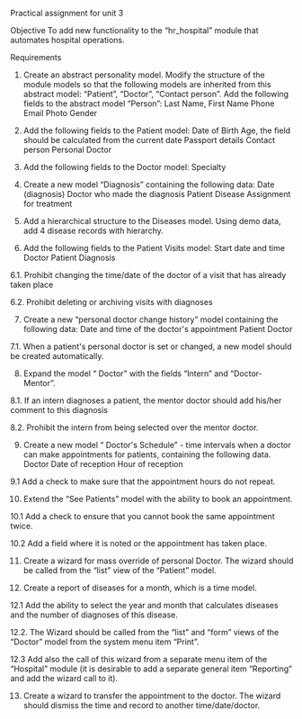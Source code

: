 Practical assignment for unit 3

Objective
To add new functionality to the “hr_hospital” module that automates hospital operations.

Requirements

1. Create an abstract personality model. Modify the structure of the module models so that the following models are inherited from this abstract model: “Patient”, “Doctor”, “Contact person”. Add the following fields to the abstract model “Person”:
Last Name, First Name
Phone
Email
Photo
Gender

2. Add the following fields to the Patient model:
Date of Birth
Age, the field should be calculated from the current date
Passport details
Contact person
Personal Doctor

3. Add the following fields to the Doctor model:
Specialty

4. Create a new model “Diagnosis” containing the following data:
Date (diagnosis)
Doctor who made the diagnosis
Patient
Disease
Assignment for treatment

5. Add a hierarchical structure to the Diseases model. Using demo data, add 4 disease records with hierarchy.

6. Add the following fields to the Patient Visits model:
Start date and time
Doctor
Patient
Diagnosis

6.1. Prohibit changing the time/date of the doctor of a visit that has already taken place

6.2. Prohibit deleting or archiving visits with diagnoses

7. Create a new “personal doctor change history” model containing the following data:
Date and time of the doctor's appointment
Patient
Doctor

7.1. When a patient's personal doctor is set or changed, a new model should be created automatically.

8. Expand the model “ Doctor” with the fields “Intern” and “Doctor-Mentor”.

8.1. If an intern diagnoses a patient, the mentor doctor should add his/her comment to this diagnosis

8.2. Prohibit the intern from being selected over the mentor doctor.

9. Create a new model “ Doctor's Schedule” - time intervals when a doctor can make appointments for patients, containing the following data.
Doctor
Date of reception
Hour of reception

9.1 Add a check to make sure that the appointment hours do not repeat.

10. Extend the “See Patients” model with the ability to book an appointment.

10.1 Add a check to ensure that you cannot book the same appointment twice.

10.2 Add a field where it is noted or the appointment has taken place.

11. Create a wizard for mass override of personal Doctor. The wizard should be called from the “list” view of the “Patient” model.

12. Create a report of diseases for a month, which is a time model.

12.1 Add the ability to select the year and month that calculates diseases and the number of diagnoses of this disease.

12.2. The Wizard should be called from the “list” and “form” views of the “Doctor” model from the system menu item “Print”.

12.3 Add also the call of this wizard from a separate menu item of the “Hospital” module (it is desirable to add a separate general item “Reporting” and add the wizard call to it).

13. Create a wizard to transfer the appointment to the doctor. The wizard should dismiss the time and record to another time/date/doctor.

